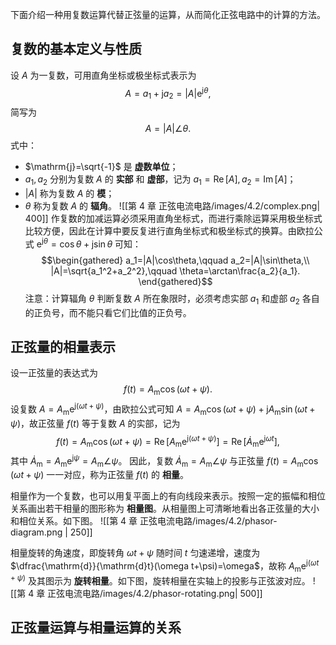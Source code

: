 下面介绍一种用复数运算代替正弦量的运算，从而简化正弦电路中的计算的方法。
## 复数的基本定义与性质
设 $A$ 为一复数，可用直角坐标或极坐标式表示为 $$ A=a_1+\mathrm{j}a_2=|A|\mathrm{e}^{\mathrm{j}\theta},$$简写为 $$ A=|A|\angle \theta. $$式中：
- $\mathrm{j}=\sqrt{-1}$ 是 **虚数单位**；
- $a_1,a_2$ 分别为复数 $A$ 的 **实部** 和 **虚部**，记为 $a_1=\operatorname{Re}[A],a_2=\operatorname{Im}[A]$；
- $|A|$ 称为复数 $A$ 的 **模**；
- $\theta$ 称为复数 $A$ 的 **辐角**。
![[第 4 章 正弦电流电路/images/4.2/complex.png| 400]]
作复数的加减运算必须采用直角坐标式，而进行乘除运算采用极坐标式比较方便，因此在计算中要反复进行直角坐标式和极坐标式的换算。由欧拉公式 $\mathrm{e}^{\mathrm{j}\theta}=\cos \theta+\mathrm{j}\sin\theta$ 可知：$$\begin{gathered}
a_1=|A|\cos\theta,\qquad a_2=|A|\sin\theta,\\
|A|=\sqrt{a_1^2+a_2^2},\qquad \theta=\arctan\frac{a_2}{a_1}.
\end{gathered}$$注意：计算辐角 $\theta$ 判断复数 $A$ 所在象限时，必须考虑实部 $a_1$ 和虚部 $a_2$ 各自的正负号，而不能只看它们比值的正负号。
## 正弦量的相量表示
设一正弦量的表达式为 $$ f(t)=A _{\mathrm{m}}\cos(\omega t+\psi). $$设复数 $A=A _{\mathrm{m}}\mathrm{e}^{\mathrm{j}(\omega t+\psi)}$，由欧拉公式可知 $A=A _{\mathrm{m}}\cos(\omega t+\psi)+\mathrm{j} A _{\mathrm{m}}\sin(\omega t+\psi)$，故正弦量 $f(t)$ 等于复数 $A$ 的实部，记为 $$ f(t)=A _{\mathrm{m}}\cos (\omega t+\psi)=\operatorname{Re}[A _{\mathrm{m}}\mathrm{e}^{\mathrm{j}(\omega t+\psi)}]=\operatorname{Re}[\dot A _{\mathrm{m}}\mathrm{e}^{\mathrm{j}\omega t}],$$其中 $\dot{A}_{\mathrm{m}}=A _{\mathrm{m}}\mathrm{e}^{\mathrm{j}\psi}=A _{\mathrm{m}}\angle \psi$。
因此，复数 $\dot{A}_{\mathrm{m}}=A _{\mathrm{m}}\angle \psi$ 与正弦量 $f(t)=A _{\mathrm{m}}\cos(\omega t+\psi)$ 一一对应，称为正弦量 $f(t)$ 的 **相量**。

相量作为一个复数，也可以用复平面上的有向线段来表示。按照一定的振幅和相位关系画出若干相量的图形称为 **相量图**。从相量图上可清晰地看出各正弦量的大小和相位关系。如下图。
![[第 4 章 正弦电流电路/images/4.2/phasor-diagram.png | 250]]

相量旋转的角速度，即旋转角 $\omega t+\psi$ 随时间 $t$ 匀速递增，速度为 $\dfrac{\mathrm{d}}{\mathrm{d}t}(\omega t+\psi)=\omega$，故称 $A _{\mathrm{m}}\mathrm{e}^{\mathrm{j}(\omega t+\psi)}$ 及其图示为 **旋转相量**。如下图，旋转相量在实轴上的投影与正弦波对应。
![[第 4 章 正弦电流电路/images/4.2/phasor-rotating.png| 500]]
## 正弦量运算与相量运算的关系
